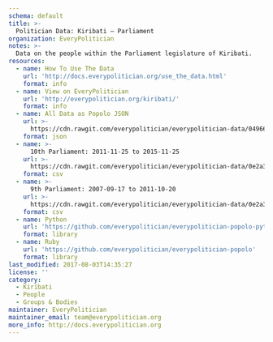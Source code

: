```yaml
---
schema: default
title: >-
  Politician Data: Kiribati — Parliament
organization: EveryPolitician
notes: >-
  Data on the people within the Parliament legislature of Kiribati.
resources:
  - name: How To Use The Data
    url: 'http://docs.everypolitician.org/use_the_data.html'
    format: info
  - name: View on EveryPolitician
    url: 'http://everypolitician.org/kiribati/'
    format: info
  - name: All Data as Popolo JSON
    url: >-
      https://cdn.rawgit.com/everypolitician/everypolitician-data/0496698abc1d665c63c92b7e00ff27865e084a4f/data/Kiribati/Parliament/ep-popolo-v1.0.json
    format: json
  - name: >-
      10th Parliament: 2011-11-25 to 2015-11-25
    url: >-
      https://cdn.rawgit.com/everypolitician/everypolitician-data/0e2a3210b5477b1d441cd98cf4e9283f20d8048d/data/Kiribati/Parliament/term-10.csv
    format: csv
  - name: >-
      9th Parliament: 2007-09-17 to 2011-10-20
    url: >-
      https://cdn.rawgit.com/everypolitician/everypolitician-data/0e2a3210b5477b1d441cd98cf4e9283f20d8048d/data/Kiribati/Parliament/term-9.csv
    format: csv
  - name: Python
    url: 'https://github.com/everypolitician/everypolitician-popolo-python'
    format: library
  - name: Ruby
    url: 'https://github.com/everypolitician/everypolitician-popolo'
    format: library
last_modified: 2017-08-03T14:35:27
license: ''
category:
  - Kiribati
  - People
  - Groups & Bodies
maintainer: EveryPolitician
maintainer_email: team@everypolitician.org
more_info: http://docs.everypolitician.org
---
```

